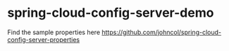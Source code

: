 # spring-cloud-config-server-demo

Find the sample properties here https://github.com/johncol/spring-cloud-config-server-properties
